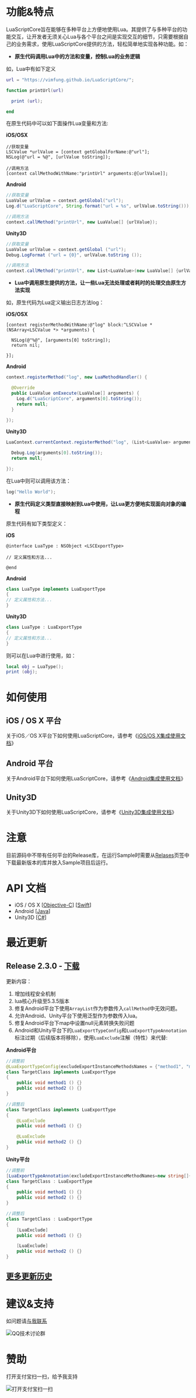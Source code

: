 # 功能&特点

LuaScriptCore旨在能够在多种平台上方便地使用Lua。其提供了与多种平台的功能交互，让开发者无须关心Lua与各个平台之间是实现交互的细节，只需要根据自己的业务需求，使用LuaScriptCore提供的方法，轻松简单地实现各种功能。如：

* **原生代码调用Lua中的方法和变量，控制Lua的业务逻辑**

如，Lua中有如下定义

```lua
url = "https://vimfung.github.io/LuaScriptCore/";

function printUrl(url)

  print (url);

end
```

在原生代码中可以如下面操作Lua变量和方法:

**iOS/OSX**

```objc
//获取变量
LSCValue *urlValue = [context getGlobalForName:@"url"];
NSLog(@"url = %@", [urlValue toString]);

//调用方法
[context callMethodWithName:"printUrl" arguments:@[urlValue]];
```

**Android**

```java
//获取变量
LuaValue urlValue = context.getGlobal("url");
Log.d("LuaScriptCore", String.format("url = %s", urlValue.toString()));

//调用方法
context.callMethod("printUrl", new LuaValue[] {urlValue});
```

**Unity3D**

```csharp
//获取变量
LuaValue urlValue = context.getGlobal ("url");
Debug.LogFormat ("url = {0}", urlValue.toString ());

//调用方法
context.callMethod("printUrl", new List<LuaValue>(new LuaValue[] {urlValue}));
```

* **Lua中调用原生提供的方法，让一些Lua无法处理或者耗时的处理交由原生方法实现**

如，原生代码为Lua定义输出日志方法log：

**iOS/OSX**

```objc
[context registerMethodWithName:@"log" block:^LSCValue *(NSArray<LSCValue *> *arguments) {
       
  NSLog(@"%@", [arguments[0] toString]);
  return nil;
  
}];
```

**Android**

```java
context.registerMethod("log", new LuaMethodHandler() {

  @Override
  public LuaValue onExecute(LuaValue[] arguments) {       
    Log.d("LuaScriptCore", arguments[0].toString());
    return null;
  }
  
});
```

**Unity3D**

```csharp
LuaContext.currentContext.registerMethod("log", (List<LuaValue> arguments) => {

  Debug.Log(arguments[0].toString());
  return null;

});
```

在Lua中则可以调用该方法：

```lua
log("Hello World");
```

* **原生代码定义类型直接映射到Lua中使用，让Lua更方便地实现面向对象的编程**

原生代码有如下类型定义：

**iOS**

```objc
@interface LuaType : NSObject <LSCExportType>

// 定义属性和方法...

@end
```

**Android**

```java
class LuaType implements LuaExportType
{
// 定义属性和方法...
}
```

**Unity3D**

```csharp
class LuaType : LuaExportType 
{
// 定义属性和方法...
}
```

则可以在Lua中进行使用，如：

```lua
local obj = LuaType();
print (obj);
```

# 如何使用

## iOS / OS X 平台

关于iOS／OS X平台下如何使用LuaScriptCore，请参考《[iOS/OS X集成使用文档](https://github.com/vimfung/LuaScriptCore/wiki/iOS&OS-X%E9%9B%86%E6%88%90%E4%BD%BF%E7%94%A8%E6%96%87%E6%A1%A3)》

## Android 平台

关于Android平台下如何使用LuaScriptCore，请参考《[Android集成使用文档](https://github.com/vimfung/LuaScriptCore/wiki/Android%E9%9B%86%E6%88%90%E4%BD%BF%E7%94%A8%E6%96%87%E6%A1%A3)》

## Unity3D

关于Unity3D下如何使用LuaScriptCore，请参考《[Unity3D集成使用文档](https://github.com/vimfung/LuaScriptCore/wiki/Unity3D%E9%9B%86%E6%88%90%E4%BD%BF%E7%94%A8%E6%96%87%E6%A1%A3)》

# 注意

目前源码中不带有任何平台的Release库，在运行Sample时需要从[Relases](https://github.com/vimfung/LuaScriptCore/releases)页签中下载最新版本的库并放入Sample项目后运行。

# API 文档

- iOS / OS X [[Objective-C](https://github.com/vimfung/LuaScriptCore/wiki/API%E6%96%87%E6%A1%A3_iOS-OS-X_Objective-C)] [[Swift](https://github.com/vimfung/LuaScriptCore/wiki/API%E6%96%87%E6%A1%A3_iOS-OS-X_Swift)]
- Android [[Java](https://github.com/vimfung/LuaScriptCore/wiki/API%E6%96%87%E6%A1%A3_Android_Java)]
- Unity3D [[C#](https://github.com/vimfung/LuaScriptCore/wiki/API%E6%96%87%E6%A1%A3_Unity3D_CS)]

# 最近更新

## Release 2.3.0 - [下载](https://github.com/vimfung/LuaScriptCore/releases/tag/2.3.0)

更新内容：

1. 增加线程安全机制
2. lua核心升级至5.3.5版本
3. 修复Android平台下使用`ArrayList`作为参数传入`callMethod`中无效问题。
4. 允许Android、Unity平台下使用泛型作为参数传入lua。
5. 修复Android平台下map中设置null元素转换失败问题
6. Android和Unity平台下的`LuaExportTypeConfig`和`LuaExportTypeAnnotation`标注过期（后续版本将移除），使用`LuaExclude`注解（特性）来代替:

**Android平台**

```java
//调整前
@LuaExportTypeConfig(excludeExportInstanceMethodsNames = {"method1", "method2"})
class TargetClass implements LuaExportType
{
    public void method1 () {}
    public void method2 () {}
}

//调整后
class TargetClass implements LuaExportType
{
    @LuaExclude
    public void method1 () {}

    @LuaExclude
    public void method2 () {}
}
```

**Unity平台**

```csharp
//调整前
[LuaExportTypeAnnotation(excludeExportInstanceMethodNames=new string[]{"method1", "method2"})]
class TargetClass : LuaExportType 
{
    public void method1 () {}
    public void method2 () {}
}

//调整后
class TargetClass : LuaExportType 
{
    [LuaExclude]
    public void method1 () {}

    [LuaExclude]
    public void method2 () {}
}
```

## [更多更新历史](https://github.com/vimfung/LuaScriptCore/wiki/%E6%9B%B4%E6%96%B0%E5%8E%86%E5%8F%B2)

# 建议&支持

如问题请[与我联系](mailto:vimfung@qq.com)

![QQ技术讨论群](https://cloud.githubusercontent.com/assets/3739609/22011176/a05d3ca6-dcc8-11e6-8378-6ff68fb0ab9c.png)

# 赞助

打开支付宝扫一扫，给予我支持

![打开支付宝扫一扫](https://user-images.githubusercontent.com/3739609/33522029-5dad4d50-d81d-11e7-848d-7f224f8e737d.jpg)
